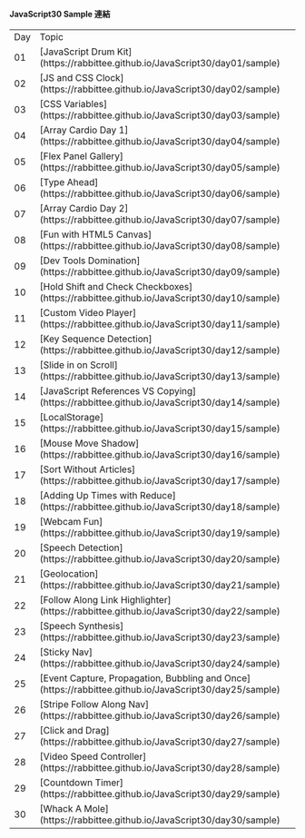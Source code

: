#### **JavaScript30 Sample 連結**

<table>
    <tr>
        <td>Day</td>
        <td>Topic</td>
    </tr>
    <tr>
        <td>01</td>
        <td>[JavaScript Drum Kit](https://rabbittee.github.io/JavaScript30/day01/sample)</td>
    </tr>
    <tr>
        <td>02</td>
        <td>[JS and CSS Clock](https://rabbittee.github.io/JavaScript30/day02/sample)</td>
    </tr>
    <tr>
        <td>03</td>
        <td>[CSS Variables](https://rabbittee.github.io/JavaScript30/day03/sample)</td>
    </tr>
    <tr>
        <td>04</td>
        <td>[Array Cardio Day 1](https://rabbittee.github.io/JavaScript30/day04/sample)</td>
    </tr>
    <tr>
        <td>05</td>
        <td>[Flex Panel Gallery](https://rabbittee.github.io/JavaScript30/day05/sample)</td>
    </tr>
    <tr>
        <td>06</td>
        <td>[Type Ahead](https://rabbittee.github.io/JavaScript30/day06/sample)</td>
    </tr>
    <tr>
        <td>07</td>
        <td>[Array Cardio Day 2](https://rabbittee.github.io/JavaScript30/day07/sample)</td>
    </tr>
    <tr>
        <td>08</td>
        <td>[Fun with HTML5 Canvas](https://rabbittee.github.io/JavaScript30/day08/sample)</td>
    </tr>
    <tr>
        <td>09</td>
        <td>[Dev Tools Domination](https://rabbittee.github.io/JavaScript30/day09/sample)</td>
    </tr>
    <tr>
        <td>10</td>
        <td>[Hold Shift and Check Checkboxes](https://rabbittee.github.io/JavaScript30/day10/sample)</td>
    </tr>
    <tr>
        <td>11</td>
        <td>[Custom Video Player](https://rabbittee.github.io/JavaScript30/day11/sample)</td>
    </tr>
    <tr>
        <td>12</td>
        <td>[Key Sequence Detection](https://rabbittee.github.io/JavaScript30/day12/sample)</td>
    </tr>
    <tr>
        <td>13</td>
        <td>[Slide in on Scroll](https://rabbittee.github.io/JavaScript30/day13/sample)</td>
    </tr>
    <tr>
        <td>14</td>
        <td>[JavaScript References VS Copying](https://rabbittee.github.io/JavaScript30/day14/sample)</td>
    </tr>
    <tr>
        <td>15</td>
        <td>[LocalStorage](https://rabbittee.github.io/JavaScript30/day15/sample)</td>
    </tr>
    <tr>
        <td>16</td>
        <td>[Mouse Move Shadow](https://rabbittee.github.io/JavaScript30/day16/sample)</td>
    </tr>
    <tr>
        <td>17</td>
        <td>[Sort Without Articles](https://rabbittee.github.io/JavaScript30/day17/sample)</td>
    </tr>
    <tr>
        <td>18</td>
        <td>[Adding Up Times with Reduce](https://rabbittee.github.io/JavaScript30/day18/sample)</td>
    </tr>
    <tr>
        <td>19</td>
        <td>[Webcam Fun](https://rabbittee.github.io/JavaScript30/day19/sample)</td>
    </tr>
    <tr>
        <td>20</td>
        <td>[Speech Detection](https://rabbittee.github.io/JavaScript30/day20/sample)</td>
    </tr>
    <tr>
        <td>21</td>
        <td>[Geolocation](https://rabbittee.github.io/JavaScript30/day21/sample)</td>
    </tr>
    <tr>
        <td>22</td>
        <td>[Follow Along Link Highlighter](https://rabbittee.github.io/JavaScript30/day22/sample)</td>
    </tr>
    <tr>
        <td>23</td>
        <td>[Speech Synthesis](https://rabbittee.github.io/JavaScript30/day23/sample)</td>
    </tr>
    <tr>
        <td>24</td>
        <td>[Sticky Nav](https://rabbittee.github.io/JavaScript30/day24/sample)</td>
    </tr>
    <tr>
        <td>25</td>
        <td>[Event Capture, Propagation, Bubbling and Once](https://rabbittee.github.io/JavaScript30/day25/sample)</td>
    </tr>
    <tr>
        <td>26</td>
        <td>[Stripe Follow Along Nav](https://rabbittee.github.io/JavaScript30/day26/sample)</td>
    </tr>
    <tr>
        <td>27</td>
        <td>[Click and Drag](https://rabbittee.github.io/JavaScript30/day27/sample)</td>
    </tr>
    <tr>
        <td>28</td>
        <td>[Video Speed Controller](https://rabbittee.github.io/JavaScript30/day28/sample)</td>
    </tr>
    <tr>
        <td>29</td>
        <td>[Countdown Timer](https://rabbittee.github.io/JavaScript30/day29/sample)</td>
    </tr>
    <tr>
        <td>30</td>
        <td>[Whack A Mole](https://rabbittee.github.io/JavaScript30/day30/sample)</td>
    </tr>
</table>
